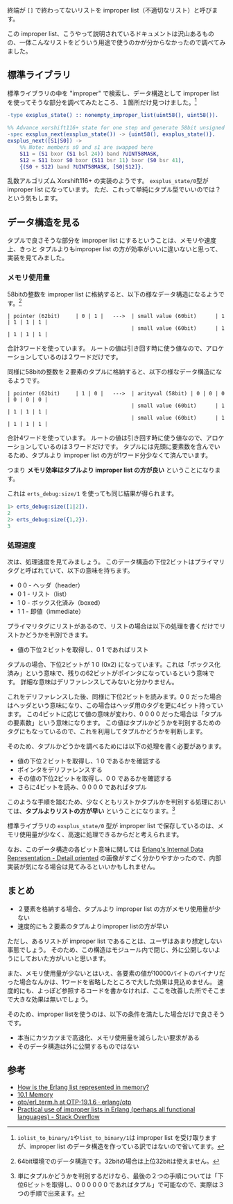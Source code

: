 終端が `[]` で終わってないリストを improper list（不適切なリスト）と呼びます。

この improper list、こうやって説明されているドキュメントは沢山あるものの、一体こんなリストをどういう用途で使うのかが分からなかったので調べてみました。

## 標準ライブラリ

標準ライブラリの中を "improper" で検索し、データ構造として improper list を使ってそうな部分を調べてみたところ、１箇所だけ見つけました。[^1]

[^1]: `iolist_to_binary/1`や`list_to_binary/1`は improper list を受け取りますが、improper list のデータ構造を作っている訳ではないので省いてます。

```erlang:rand.erl
-type exsplus_state() :: nonempty_improper_list(uint58(), uint58()).

%% Advance xorshift116+ state for one step and generate 58bit unsigned integer
-spec exsplus_next(exsplus_state()) -> {uint58(), exsplus_state()}.
exsplus_next([S1|S0]) ->
    %% Note: members s0 and s1 are swapped here
    S11 = (S1 bxor (S1 bsl 24)) band ?UINT58MASK,
    S12 = S11 bxor S0 bxor (S11 bsr 11) bxor (S0 bsr 41),
    {(S0 + S12) band ?UINT58MASK, [S0|S12]}.
```

乱数アルゴリズム Xorshift116+ の実装のようです。
`exsplus_state/0`型が improper list になっています。
ただ、これって単純にタプル型でいいのでは？という気もします。

## データ構造を見る

タプルで良さそうな部分を improper list にするということは、メモリや速度上、きっと タプルよりもimproper list の方が効率がいいに違いないと思って、実装を見てみました。

### メモリ使用量

58bitの整数を improper list に格納すると、以下の様なデータ構造になるようです。[^2]

[^2]: 64bit環境でのデータ構造です。32bitの場合は上位32bitは使えません。

```
| pointer (62bit)     | 0 | 1 |   --->  | small value (60bit)      | 1 | 1 | 1 | 1 |
                                        | small value (60bit)      | 1 | 1 | 1 | 1 |
```

合計3ワードを使っています。
ルートの値は引き回す時に使う値なので、アロケーションしているのは２ワードだけです。

同様に58bitの整数を２要素のタプルに格納すると、以下の様なデータ構造になるようです。

```
| pointer (62bit)     | 1 | 0 |   --->  | arityval (58bit) | 0 | 0 | 0 | 0 | 0 | 0 |
                                        | small value (60bit)      | 1 | 1 | 1 | 1 |
                                        | small value (60bit)      | 1 | 1 | 1 | 1 |
```

合計4ワードを使っています。
ルートの値は引き回す時に使う値なので、アロケーションしているのは３ワードだけです。
タプルには先頭に要素数を含んでいるため、タプルより improper list の方が1ワード分少なくて済んでいます。

つまり **メモリ効率はタプルより improper list の方が良い** ということになります。

これは `erts_debug:size/1` を使っても同じ結果が得られます。

```erlang
1> erts_debug:size([1|2]).
2
2> erts_debug:size({1,2}).
3
```

### 処理速度

次は、処理速度を見てみましょう。
このデータ構造の下位2ビットはプライマリタグと呼ばれていて、以下の意味を持ちます。

- 0 0 - ヘッダ（header）
- 0 1 - リスト（list）
- 1 0 - ボックス化済み（boxed）
- 1 1 - 即値（immediate）

プライマリタグにリストがあるので、リストの場合は以下の処理を書くだけでリストかどうかを判別できます。

- 値の下位２ビットを取得し、0 1 であればリスト

タプルの場合、下位2ビットが 1 0 (0x2) になっています。これは「ボックス化済み」という意味で、残りの62ビットがポインタになっているという意味です。
詳細な意味はデリファレンスしてみないと分かりません。

これをデリファレンスした後、同様に下位2ビットを読みます。0 0 だった場合はヘッダという意味になり、この場合はヘッダ用のタグを更に4ビット持っています。
この4ビットに応じて値の意味が変わり、0 0 0 0 だった場合は「タプルの要素数」という意味になります。
この値はタプルかどうかを判別するためのタグにもなっているので、これを利用してタプルかどうかを判断します。

そのため、タプルかどうかを調べるためには以下の処理を書く必要があります。

- 値の下位２ビットを取得し、1 0 であるかを確認する
- ポインタをデリファレンスする
- その値の下位2ビットを取得し、0 0 であるかを確認する
- さらに4ビットを読み、0 0 0 0 であればタプル

[^3]: 単にタプルかどうかを判別するだけなら、最後の２つの手順については「下位6ビットを取得し、0 0 0 0 0 0 であればタプル」で可能なので、実際は３つの手順で出来ます。

このような手順を踏むため、少なくともリストかタプルかを判別する処理においては、**タプルよりリストの方が早い** ということになります。[^3]

標準ライブラリの `exsplus_state/0` 型が improper list で保存しているのは、メモリ使用量が少なく、高速に処理できるからだと考えられます。

なお、このデータ構造の各ビット意味に関しては [Erlang's Internal Data Representation - Detail oriented](https://blog.edfine.io/blog/2016/06/28/erlang-data-representation/) の画像がすごく分かりやすかったので、内部実装が気になる場合は見てみるといいかもしれません。

## まとめ

- ２要素を格納する場合、タプルより improper list の方がメモリ使用量が少ない
- 速度的にも２要素のタプルよりimproper listの方が早い

ただし、あるリストが improper list であることは、ユーザはあまり想定しない事態でしょう。
そのため、この構造はモジュール内で閉じ、外に公開しないようにしておいた方がいいと思います。

また、メモリ使用量が少ないとはいえ、各要素の値が10000バイトのバイナリだった場合なんかは、1ワードを省略したところで大した効果は見込めません。
速度的にも、よっぽど参照するコードを書かなければ、ここを改善した所でそこまで大きな効果は無いでしょう。

そのため、improper listを使うのは、以下の条件を満たした場合だけで良さそうです。

- 本当にカツカツまで高速化、メモリ使用量を減らしたい要求がある
- そのデータ構造は外に公開するものではない

## 参考

- [How is the Erlang list represented in memory?](https://www.quora.com/How-is-the-Erlang-list-represented-in-memory)
- [10.1  Memory](http://erlang.org/doc/efficiency_guide/advanced.html#id70479)
- [otp/erl_term.h at OTP-19.1.6 · erlang/otp](https://github.com/erlang/otp/blob/OTP-19.1.6/erts/emulator/beam/erl_term.h)
- [Practical use of improper lists in Erlang (perhaps all functional languages) - Stack Overflow](http://stackoverflow.com/questions/5088575/practical-use-of-improper-lists-in-erlang-perhaps-all-functional-languages)
